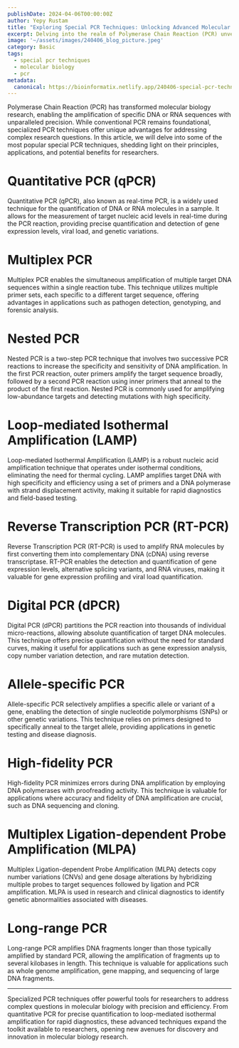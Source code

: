```yaml
---
publishDate: 2024-04-06T00:00:00Z
author: Yepy Rustam
title: "Exploring Special PCR Techniques: Unlocking Advanced Molecular Biology"
excerpt: Delving into the realm of Polymerase Chain Reaction (PCR) unveils a myriad of specialized techniques that extend beyond conventional amplification methods. From quantitative PCR (qPCR) for precise quantification to allele-specific PCR for selective amplification, these advanced PCR techniques offer unique advantages for various applications in molecular biology.  
image: '~/assets/images/240406_blog_picture.jpeg'
category: Basic
tags:
  - special pcr techniques
  - molecular biology
  - pcr
metadata:
  canonical: https://bioinformatix.netlify.app/240406-special-pcr-techniques
---
```


Polymerase Chain Reaction (PCR) has transformed molecular biology research, enabling the amplification of specific DNA or RNA sequences with unparalleled precision. While conventional PCR remains foundational, specialized PCR techniques offer unique advantages for addressing complex research questions. In this article, we will delve into some of the most popular special PCR techniques, shedding light on their principles, applications, and potential benefits for researchers.

# Quantitative PCR (qPCR)

Quantitative PCR (qPCR), also known as real-time PCR, is a widely used technique for the quantification of DNA or RNA molecules in a sample. It allows for the measurement of target nucleic acid levels in real-time during the PCR reaction, providing precise quantification and detection of gene expression levels, viral load, and genetic variations.

# Multiplex PCR

Multiplex PCR enables the simultaneous amplification of multiple target DNA sequences within a single reaction tube. This technique utilizes multiple primer sets, each specific to a different target sequence, offering advantages in applications such as pathogen detection, genotyping, and forensic analysis.

# Nested PCR

Nested PCR is a two-step PCR technique that involves two successive PCR reactions to increase the specificity and sensitivity of DNA amplification. In the first PCR reaction, outer primers amplify the target sequence broadly, followed by a second PCR reaction using inner primers that anneal to the product of the first reaction. Nested PCR is commonly used for amplifying low-abundance targets and detecting mutations with high specificity.

# Loop-mediated Isothermal Amplification (LAMP)

Loop-mediated Isothermal Amplification (LAMP) is a robust nucleic acid amplification technique that operates under isothermal conditions, eliminating the need for thermal cycling. LAMP amplifies target DNA with high specificity and efficiency using a set of primers and a DNA polymerase with strand displacement activity, making it suitable for rapid diagnostics and field-based testing.

# Reverse Transcription PCR (RT-PCR)

Reverse Transcription PCR (RT-PCR) is used to amplify RNA molecules by first converting them into complementary DNA (cDNA) using reverse transcriptase. RT-PCR enables the detection and quantification of gene expression levels, alternative splicing variants, and RNA viruses, making it valuable for gene expression profiling and viral load quantification.

# Digital PCR (dPCR)

Digital PCR (dPCR) partitions the PCR reaction into thousands of individual micro-reactions, allowing absolute quantification of target DNA molecules. This technique offers precise quantification without the need for standard curves, making it useful for applications such as gene expression analysis, copy number variation detection, and rare mutation detection.

# Allele-specific PCR

Allele-specific PCR selectively amplifies a specific allele or variant of a gene, enabling the detection of single nucleotide polymorphisms (SNPs) or other genetic variations. This technique relies on primers designed to specifically anneal to the target allele, providing applications in genetic testing and disease diagnosis.

# High-fidelity PCR

High-fidelity PCR minimizes errors during DNA amplification by employing DNA polymerases with proofreading activity. This technique is valuable for applications where accuracy and fidelity of DNA amplification are crucial, such as DNA sequencing and cloning.

# Multiplex Ligation-dependent Probe Amplification (MLPA)

Multiplex Ligation-dependent Probe Amplification (MLPA) detects copy number variations (CNVs) and gene dosage alterations by hybridizing multiple probes to target sequences followed by ligation and PCR amplification. MLPA is used in research and clinical diagnostics to identify genetic abnormalities associated with diseases.

# Long-range PCR

Long-range PCR amplifies DNA fragments longer than those typically amplified by standard PCR, allowing the amplification of fragments up to several kilobases in length. This technique is valuable for applications such as whole genome amplification, gene mapping, and sequencing of large DNA fragments.

***

Specialized PCR techniques offer powerful tools for researchers to address complex questions in molecular biology with precision and efficiency. From quantitative PCR for precise quantification to loop-mediated isothermal amplification for rapid diagnostics, these advanced techniques expand the toolkit available to researchers, opening new avenues for discovery and innovation in molecular biology research.